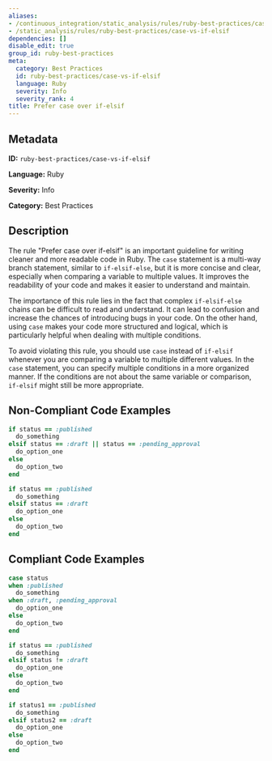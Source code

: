 ```yaml
---
aliases:
- /continuous_integration/static_analysis/rules/ruby-best-practices/case-vs-if-elsif
- /static_analysis/rules/ruby-best-practices/case-vs-if-elsif
dependencies: []
disable_edit: true
group_id: ruby-best-practices
meta:
  category: Best Practices
  id: ruby-best-practices/case-vs-if-elsif
  language: Ruby
  severity: Info
  severity_rank: 4
title: Prefer case over if-elsif
---
```

<!--  SOURCED FROM https://github.com/DataDog/datadog-static-analyzer-rule-docs -->


## Metadata
**ID:** `ruby-best-practices/case-vs-if-elsif`

**Language:** Ruby

**Severity:** Info

**Category:** Best Practices

## Description
The rule "Prefer case over if-elsif" is an important guideline for writing cleaner and more readable code in Ruby. The `case` statement is a multi-way branch statement, similar to `if-elsif-else`, but it is more concise and clear, especially when comparing a variable to multiple values. It improves the readability of your code and makes it easier to understand and maintain.

The importance of this rule lies in the fact that complex `if-elsif-else` chains can be difficult to read and understand. It can lead to confusion and increase the chances of introducing bugs in your code. On the other hand, using `case` makes your code more structured and logical, which is particularly helpful when dealing with multiple conditions.

To avoid violating this rule, you should use `case` instead of `if-elsif` whenever you are comparing a variable to multiple different values. In the `case` statement, you can specify multiple conditions in a more organized manner. If the conditions are not about the same variable or comparison, `if-elsif` might still be more appropriate.

## Non-Compliant Code Examples
```ruby
if status == :published
  do_something
elsif status == :draft || status == :pending_approval
  do_option_one
else
  do_option_two
end

if status == :published
  do_something
elsif status == :draft
  do_option_one
else
  do_option_two
end
```

## Compliant Code Examples
```ruby
case status
when :published
  do_something
when :draft, :pending_approval
  do_option_one
else
  do_option_two
end

if status == :published
  do_something
elsif status != :draft
  do_option_one
else
  do_option_two
end

if status1 == :published
  do_something
elsif status2 == :draft
  do_option_one
else
  do_option_two
end
```
